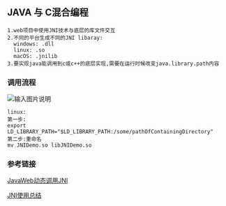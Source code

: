 ## JAVA 与 C混合编程
```text
1.web项目中使用JNI技术与底层的库文件交互
2.不同的平台生成不同的JNI libaray:
  windows: .dll
  linux: .so
  macOS: .jnilib
3.要实现java能调用到c或c++的底层实现,需要在运行时候改变java.library.path内容   
``` 

### 调用流程
![输入图片说明](https://raw.githubusercontent.com/qccr-twl2123/springcloud/master/images/java-jni.jpg "在这里输入图片标题")

```text
linux: 
第一步:
export LD_LIBRARY_PATH="$LD_LIBRARY_PATH:/some/pathOfContainingDirectory"
第二步:重命名
mv JNIDemo.so libJNIDemo.so

```

### 参考链接
[JavaWeb动态调用JNI](http://www.imooc.com/article/14702)

[JNI使用总结](https://www.jianshu.com/p/fe42aa3150a0)


